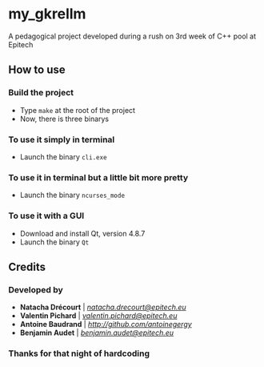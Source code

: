 # my_gkrellm
A pedagogical project developed during a rush on 3rd week of C++ pool at Epitech

## How to use
### Build the project
* Type  `make` at the root of the project
* Now, there is three binarys

### To use it simply in terminal
* Launch the binary `cli.exe`

### To use it in terminal but a little bit more pretty
* Launch the binary `ncurses_mode`

### To use it with a GUI
* Download and install Qt, version 4.8.7
* Launch the binary `Qt`

## Credits

### Developed by

* **Natacha Drécourt** | *natacha.drecourt@epitech.eu*
* **Valentin Pichard** | *valentin.pichard@epitech.eu*
* **Antoine Baudrand** | *http://github.com/antoinegergy*
* **Benjamin Audet** | *benjamin.audet@epitech.eu*

### Thanks for that night of hardcoding
